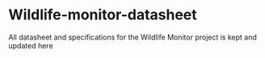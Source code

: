 # Wildlife-monitor-datasheet
All datasheet and specifications for the Wildlife Monitor project is kept and updated here
